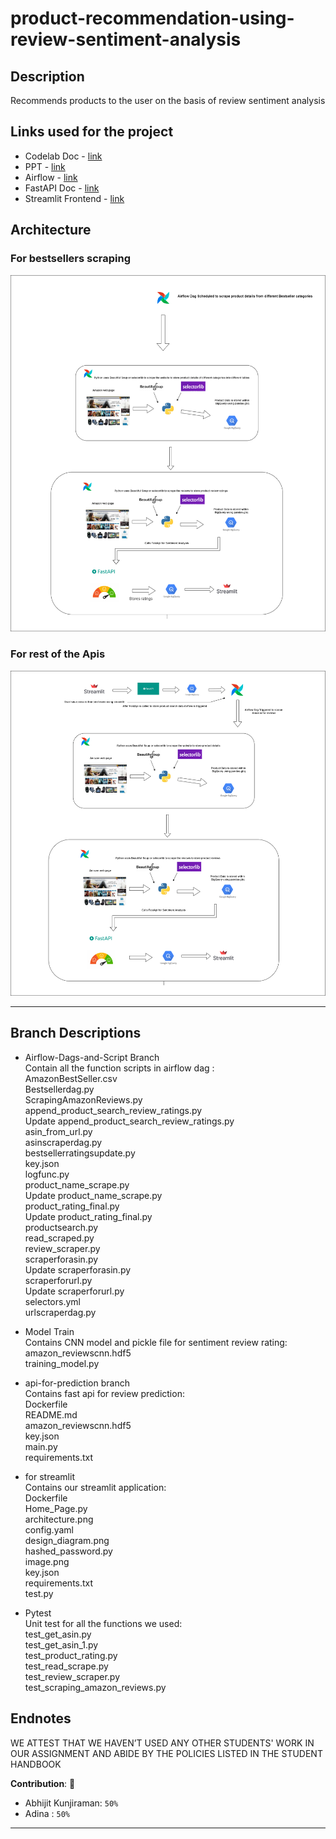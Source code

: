 # product-recommendation-using-review-sentiment-analysis 

## Description 
Recommends products to the user on the basis of review sentiment analysis

## Links used for the project
* Codelab Doc - [link](https://docs.google.com/document/d/1GfmdoByty7ZWO9nkfJnps5On1DQxQDlSLDi5CvqImD8/edit?usp=sharing)
* PPT - [link](https://docs.google.com/document/d/1GfmdoByty7ZWO9nkfJnps5On1DQxQDlSLDi5CvqImD8/edit?usp=sharing)
* Airflow - [link](http://35.196.111.228:8080/home)
* FastAPI Doc - [link](http://34.73.35.12:8090/docs)
* Streamlit Frontend - [link](https://damg7245-finalproject-sentiment-analysis-fol52rb4xq-ue.a.run.app)


## Architecture 
### For bestsellers scraping
![alt text](images/architecture.png)

### For rest of the Apis
![alt text](images/Architecture1.png)


---

## Branch Descriptions
* Airflow-Dags-and-Script Branch \
Contain all the function scripts in airflow dag : \
AmazonBestSeller.csv \
Bestsellerdag.py \
ScrapingAmazonReviews.py \
append_product_search_review_ratings.py \
Update append_product_search_review_ratings.py \
asin_from_url.py \
asinscraperdag.py \
bestsellerratingsupdate.py \
key.json \
logfunc.py \
product_name_scrape.py \
Update product_name_scrape.py \
product_rating_final.py \
Update product_rating_final.py \
productsearch.py \
read_scraped.py \
review_scraper.py \
scraperforasin.py \
Update scraperforasin.py \
scraperforurl.py \
Update scraperforurl.py \
selectors.yml \
urlscraperdag.py 

* Model Train \
Contains CNN model and pickle file for sentiment review rating: \
amazon_reviewscnn.hdf5 \
training_model.py 

* api-for-prediction branch \
Contains fast api for review prediction: \
Dockerfile \
README.md \
amazon_reviewscnn.hdf5 \
key.json \
main.py \
requirements.txt 

* for streamlit \
Contains our streamlit application: \
Dockerfile \
Home_Page.py \
architecture.png \
config.yaml \
design_diagram.png \
hashed_password.py \
image.png \
key.json \
requirements.txt \
test.py 

* Pytest \
Unit test for all the functions we used: \
test_get_asin.py \
test_get_asin_1.py \
test_product_rating.py \
test_read_scrape.py \
test_review_scraper.py \
test_scraping_amazon_reviews.py 








## Endnotes

WE ATTEST THAT WE HAVEN’T USED ANY OTHER STUDENTS' WORK IN OUR ASSIGNMENT AND ABIDE BY THE POLICIES LISTED IN THE STUDENT HANDBOOK

**Contribution**: 🤝
*   Abhijit Kunjiraman: `50%`
*   Adina : `50%`

---

